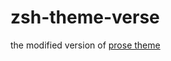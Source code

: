 # zsh-theme-verse

the modified version of [prose theme](http://github.com/sjl/oh-my-zsh/blob/master/themes/prose.zsh-theme)
